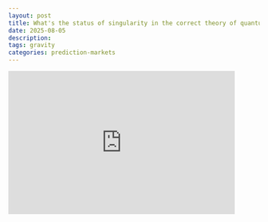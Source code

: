 ```yaml
---
layout: post
title: What's the status of singularity in the correct theory of quantum gravity (if there is any)
date: 2025-08-05
description: 
tags: gravity 
categories: prediction-markets
---
```


<iframe src="https://manifold.markets/embed/ttoe/whats-the-status-of-singularity-in" title="What's the status of singularity in the correct theory of quantum gravity (if there is any)" frameborder="0" style="width:90%; height:18rem; max-width: 35rem;"></iframe>
